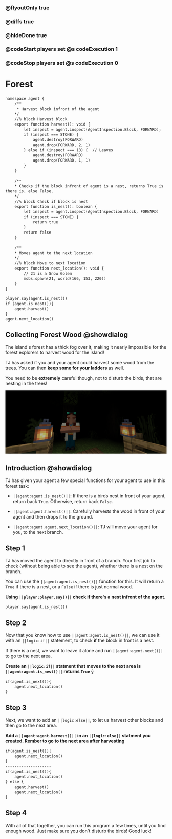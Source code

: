 ### @flyoutOnly true
### @diffs true
### @hideDone true
### @codeStart players set @s codeExecution 1
### @codeStop players set @s codeExecution 0

# Forest

```customts
namespace agent {
    /**
     * Harvest block infront of the agent
    */
    //% block Harvest block
    export function harvest(): void {
        let inspect = agent.inspect(AgentInspection.Block, FORWARD);
        if (inspect === STONE) {
            agent.destroy(FORWARD)
            agent.drop(FORWARD, 2, 1)
        } else if (inspect === 18) {  // Leaves
            agent.destroy(FORWARD)
            agent.drop(FORWARD, 1, 1)
        }
    }

    /**
    * Checks if the block infront of agent is a nest, returns True is there is, else False.
    */
    //% block Check if block is nest
    export function is_nest(): boolean {
        let inspect = agent.inspect(AgentInspection.Block, FORWARD)
        if (inspect === STONE) {
            return true
        }
        return false
    }

    /**
    * Moves agent to the next location
    */
    //% block Move to next location
    export function next_location(): void {
        // 21 is a Snow Golem
        mobs.spawn(21, world(166, 153, 220))
    }
}
```

```ghost
player.say(agent.is_nest())
if (agent.is_nest()){
    agent.harvest()
}
agent.next_location()
```


## Collecting Forest Wood @showdialog

The island's forest has a thick fog over it, making it nearly impossible for the forest explorers to harvest wood for the island!

TJ has asked if you and your agent could harvest some wood from the trees. You can then **keep some for your ladders** as well.

You need to be **extremely** careful though, not to disturb the birds, that are nesting in the trees!

![Cover image of forest](https://raw.githubusercontent.com/CausewayDigital/Minecraft-EE-MakeCode/refs/heads/master/tutorials/python-islands/island-2/forest/ForestCover.png)

## Introduction @showdialog

TJ has given your agent a few special functions for your agent to use in this forest task:

- ``||agent:agent.is_nest()||``: If there is a birds nest in front of your agent, return back `True`. Otherwise, return back `False`.

- ``||agent:agent.harvest()||``: Carefully harvests the wood in front of your agent and then drops it to the ground.

- ``||agent:agent.agent.next_location()||``: TJ will move your agent for you, to the next branch.

## Step 1

TJ has moved the agent to directly in front of a branch. Your first job to check (without being able to see the agent), whether there is a nest on the branch.

You can use the ``||agent:agent.is_nest()||`` function for this. It will return a `True` if there is a nest, or a `False` if there is just normal wood.

**Using ``||player:player.say()||`` check if there's a nest infront of the agent.**

```spy
player.say(agent.is_nest())
```

## Step 2

Now that you know how to use ``||agent:agent.is_nest()||``, we can use it with an ``||logic:if||`` statement, to check **if** the block in front is a nest.

If there is a nest, we want to leave it alone and run ``||agent:agent.next()||`` to go to the next area.

**Create an ``||logic:if||`` statment that moves to the next area is ``||agent:agent.is_nest()||`` returns `True`**
§
```spy
if(agent.is_next()){
    agent.next_location()
}
```

## Step 3

Next, we want to add an ``||logic:else||``, to let us harvest other blocks and then go to the next area.

**Add a ``||agent:agent.harvest()||`` in an ``||logic:else||`` statment you created. Rember to go to the next area after harvesting**
```diffspy
if(agent.is_nest()){
    agent.next_location()
}
--------------------
if(agent.is_nest()){
    agent.next_location()
} else {
    agent.harvest()
    agent.next_location()
}
```

## Step 4

With all of that together, you can run this program a few times, until you find enough wood. Just make sure you don't disturb the birds! Good luck!